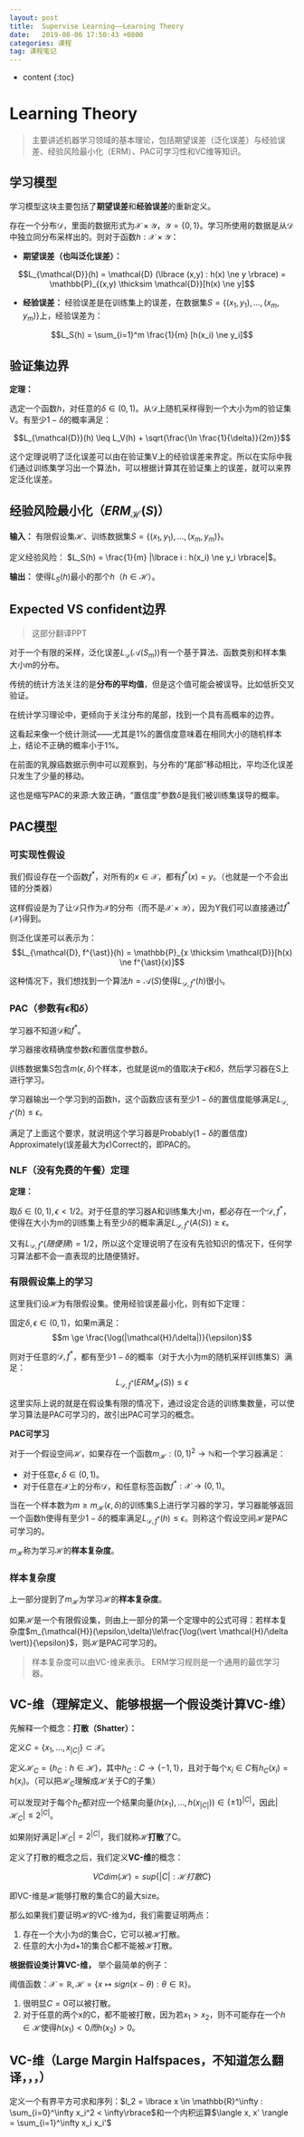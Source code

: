 ```yaml
---
layout: post
title:  Supervise Learning——Learning Theory
date:   2019-08-06 17:50:43 +0800
categories: 课程
tag: 课程笔记
---
```


* content
{:toc}

# Learning Theory

> 主要讲述机器学习领域的基本理论，包括期望误差（泛化误差）与经验误差、经验风险最小化（ERM）、PAC可学习性和VC维等知识。

## 学习模型

学习模型这块主要包括了**期望误差**和**经验误差**的重新定义。

存在一个分布$\mathcal{D}$，里面的数据形式为$\mathcal{X} \times \mathcal{Y}$，$\mathcal{Y} = \lbrace 0,1 \rbrace$。学习所使用的数据是从$\mathcal{D}$中独立同分布采样出的。则对于函数$h : \mathcal{X} \times \mathcal{Y}$：

- **期望误差（也叫泛化误差）：**

$$L_{\mathcal{D}}(h) = \mathcal{D} (\lbrace (x,y) : h(x) \ne y \rbrace) = \mathbb{P}_{(x,y) \thicksim \mathcal{D}}[h(x) \ne y]$$

- **经验误差：** 经验误差是在训练集上的误差，在数据集$S = \lbrace (x_1, y_1), ... , (x_m, y_m)\rbrace$上，经验误差为：

$$L_S(h) = \sum_{i=1}^m \frac{1}{m} [h(x_i) \ne y_i]$$

## 验证集边界

**定理：**

选定一个函数$h$，对任意的$\delta \in (0,1)$。从$\mathcal{D}$上随机采样得到一个大小为m的验证集V。有至少$1-\delta$的概率满足：

$$L_{\mathcal{D}}(h) \leq L_V(h) + \sqrt{\frac{\ln \frac{1}{\delta}}{2m}}$$

这个定理说明了泛化误差可以由在验证集V上的经验误差来界定。所以在实际中我们通过训练集学习出一个算法h，可以根据计算其在验证集上的误差，就可以来界定泛化误差。

## 经验风险最小化（$ERM_{\mathcal{H}}(S)$）

**输入：** 有限假设集$\mathcal{H}$、训练数据集$S=\lbrace (x_1, y_1), ... , (x_m, y_m) \rbrace$。

定义经验风险： $L_S(h) = \frac{1}{m} |\lbrace i : h(x_i) \ne y_i \rbrace|$。

**输出：** 使得$L_S(h)$最小的那个$h$（$h \in \mathcal{H}$）。

## Expected VS confident边界

> 这部分翻译PPT

对于一个有限的采样，泛化误差$L_\mathcal{D}(\mathcal{A}(S_m))$有一个基于算法、函数类别和样本集大小m的分布。

传统的统计方法关注的是**分布的平均值**，但是这个值可能会被误导。比如低折交叉验证。

在统计学习理论中，更倾向于关注分布的尾部，找到一个具有高概率的边界。

这看起来像一个统计测试——尤其是1%的置信度意味着在相同大小的随机样本上，结论不正确的概率小于1%。

在前面的乳腺癌数据示例中可以观察到，与分布的“尾部”移动相比，平均泛化误差只发生了少量的移动。

这也是缩写PAC的来源:大致正确，“置信度”参数$\delta$是我们被训练集误导的概率。

## PAC模型

### 可实现性假设

我们假设存在一个函数$f^{\ast}$，对所有的$x \in \mathcal{X}$，都有$f^{\ast}(x)=y$。（也就是一个不会出错的分类器）

这样假设是为了让$\mathcal{D}$只作为$\mathcal{X}$的分布（而不是$\mathcal{X} \times \mathcal{Y}$），因为Y我们可以直接通过$f^{\ast} (\mathcal{X})$得到。

则泛化误差可以表示为：
$$L_{\mathcal{D}, f^{\ast}}(h) = \mathbb{P}_{x \thicksim \mathcal{D}}[h(x) \ne f^{\ast}(x)]$$

这种情况下，我们想找到一个算法$h = \mathcal{A}(S)$使得$L_{\mathcal{D}, f^\ast}(h)$很小。

### PAC（参数有$\epsilon$和$\delta$）

学习器不知道$\mathcal{D}$和$f^\ast$。

学习器接收精确度参数$\epsilon$和置信度参数$\delta$。

训练数据集S包含$m(\epsilon, \delta)$个样本，也就是说m的值取决于$\epsilon$和$\delta$，然后学习器在S上进行学习。

学习器输出一个学习到的函数h，这个函数应该有至少$1 - \delta$的置信度能够满足$L_{\mathcal{D}, f^\ast}(h) \le \epsilon$。

满足了上面这个要求，就说明这个学习器是Probably($1 - \delta$的置信度) Approximately(误差最大为$\epsilon$)Correct的，即PAC的。

### NLF（没有免费的午餐）定理

**定理：**

取$\delta \in (0,1), \epsilon < 1/2$。对于任意的学习器A和训练集大小m，都必存在一个$\mathcal{D}, f^\ast$，使得在大小为m的训练集上有至少$\delta$的概率满足$L_{\mathcal{D}, f^\ast}(A(S)) \ge \epsilon$。

又有$L_{\mathcal{D}, f^\ast}(随便猜) = 1/2$，所以这个定理说明了在没有先验知识的情况下，任何学习算法都不会一直表现的比随便猜好。

### 有限假设集上的学习

这里我们设$\mathcal{H}$为有限假设集。使用经验误差最小化，则有如下定理：

固定$\delta, \epsilon \in (0,1)$，如果m满足：
$$m \ge \frac{\log(|\mathcal{H}/\delta|)}{\epsilon}$$

则对于任意的$\mathcal{D}, f^\ast$，都有至少$1-\delta$的概率（对于大小为m的随机采样训练集S）满足：
$$L_{\mathcal{D}, f^\ast}(ERM_{\mathcal{H}} (S)) \le \epsilon$$

这里实际上说的就是在假设集有限的情况下，通过设定合适的训练集数量，可以使学习算法是PAC可学习的，故引出PAC可学习的概念。

**PAC可学习**

对于一个假设空间$\mathcal{H}$，如果存在一个函数$m_{\mathcal{H}} : (0,1)^2 \to \mathbb{N}$和一个学习器满足：

- 对于任意$\epsilon, \delta \in (0,1)$。
- 对于任意在$\mathcal{X}$上的分布$\mathcal{D}$，和任意标签函数$f^\ast : \mathcal{X} \to (0,1)$。

当在一个样本数为$m \ge m_{\mathcal{H}}(\epsilon, \delta)$的训练集S上进行学习器的学习，学习器能够返回一个函数h使得有至少$1-\delta$的概率满足$L_{\mathcal{D}, f^\ast}(h) \le \epsilon$。则称这个假设空间$\mathcal{H}$是PAC可学习的。

$m_{\mathcal{H}}$称为学习$\mathcal{H}$的**样本复杂度**。

### 样本复杂度

上一部分提到了$m_{\mathcal{H}}$为学习$\mathcal{H}$的**样本复杂度**。

如果$\mathcal{H}$是一个有限假设集，则由上一部分的第一个定理中的公式可得：若样本复杂度$m_{\mathcal{H}}(\epsilon,\delta)\le\frac{\log(\vert \mathcal{H}/\delta \vert)}{\epsilon}$，则$\mathcal{H}$是PAC可学习的。

> 样本复杂度可以由VC-维来表示。
ERM学习规则是一个通用的最优学习器。

## VC-维（理解定义、能够根据一个假设类计算VC-维）

先解释一个概念：**打散（Shatter）：**

定义$C=\lbrace x_1, ... , x_{|C|} \rbrace \subset \mathcal{X}$。

定义$\mathcal{H}_C = \lbrace h_C:h \in \mathcal{H} \rbrace$，其中$h_C:C \to \lbrace -1,1 \rbrace$，且对于每个$x_i \in C$有$h_C(x_i)=h(x_i)$。（可以把$\mathcal{H}_C$理解成$\mathcal{H}$关于C的子集）

可以发现对于每个$h_C$都对应一个结果向量$(h(x_1), ... , h(x_{|C|})) \in {\lbrace \pm 1 \rbrace}^{|C|}$，因此$|\mathcal{H}_C| \le 2^{|C|}$。

如果刚好满足$|\mathcal{H}_C| = 2^{|C|}$，我们就称$\mathcal{H}$**打散**了C。

定义了打散的概念之后，我们定义**VC-维**的概念：

$$VCdim(\mathcal{H}) = sup\lbrace |C| : \mathcal{H} 打散 C \rbrace$$

即VC-维是$\mathcal{H}$能够打散的集合C的最大size。

那么如果我们要证明$\mathcal{H}$的VC-维为d，我们需要证明两点：

1. 存在一个大小为d的集合C，它可以被$\mathcal{H}$打散。
2. 任意的大小为d+1的集合C都不能被$\mathcal{H}$打散。

**根据假设类计算VC-维，** 举个最简单的例子：

阈值函数：$\mathcal{X} = \mathbb{R}, \mathcal{H}=\lbrace x \mapsto sign(x - \theta):\theta \in \mathbb{R} \rbrace$。

1. 很明显$C = {0}$可以被打散。
2. 对于任意的两个x的C，都不能被打散，因为若$x_1 > x_2$，则不可能存在一个$h \in \mathcal{H}$使得$h(x_1) < 0而h(x_2) > 0$。

## VC-维（Large Margin Halfspaces，不知道怎么翻译，，，）

定义一个有界平方可求和序列：$l_2 = \lbrace x \in \mathbb{R}^\infty : \sum_{i=0}^\infty x_i^2 < \infty\rbrace$和一个内积运算$\langle x, x' \rangle = \sum_{i=1}^\infty x_i x_i'$

